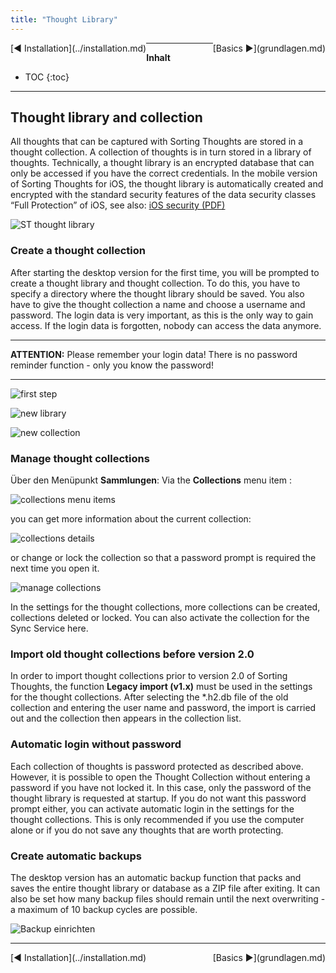 ```yaml
---
title: "Thought Library"
---
```


<div class="pageNavigation">
<div style="float:left;">
   [◀️ Installation](../installation.md)
</div>
<div style="float:right;">
  [Basics ▶️](grundlagen.md)
</div>
</div>  

---------------
__Inhalt__
* TOC
{:toc}
---------------

## Thought library and collection

All thoughts that can be captured with Sorting Thoughts are stored in a thought collection. A collection of thoughts is in turn stored in a library of thoughts. Technically, a thought library is an encrypted database that can only be accessed if you have the correct credentials. In the mobile version of Sorting Thoughts for iOS, the thought library is automatically created and encrypted with the standard security features of the data security classes “Full Protection” of iOS, see also:  [iOS security (PDF)](https://images.apple.com/de/business/docs/iOS_Security_Guide.pdf)

![ST thought library](../assets/images/ST-Doku-Diagramme.001.png)

### Create a thought collection

After starting the desktop version for the first time, you will be prompted to create a thought library and thought collection. To do this, you have to specify a directory where the thought library should be saved. You also have to give the thought collection a name and choose a username and password. The login data is very important, as this is the only way to gain access. If the login data is forgotten, nobody can access the data anymore.

-----

**ATTENTION:** 
Please remember your login data! There is no password reminder function - only you know the password!

-----

![first step](../assets/images/start-erster-schritt.png)

![new library](../assets/images/start-neue-bibliothek.png)

![new collection](../assets/images/start-neue-sammlung.png)

### Manage thought collections

Über den Menüpunkt **Sammlungen**:
Via the **Collections** menu item :

![collections menu items](../assets/images/gedanken-sammlung-menu.png)

you can get more information about the current collection:

![collections details](../assets/images/gedanken-sammlung-info.png)

or change or lock the collection so that a password prompt is required the next time you open it.

![manage collections](../assets/images/gedanken-sammlung-verwalten.png)

In the settings for the thought collections, more collections can be created, collections deleted or locked. You can also activate the collection for the Sync Service here.


### Import old thought collections before version 2.0

In order to import thought collections prior to version 2.0 of Sorting Thoughts, the function **Legacy import (v1.x)** must be used in the settings for the thought collections. After selecting the *.h2.db file of the old collection and entering the user name and password, the import is carried out and the collection then appears in the collection list.


### Automatic login without password

Each collection of thoughts is password protected as described above. However, it is possible to open the Thought Collection without entering a password if you have not locked it. In this case, only the password of the thought library is requested at startup. If you do not want this password prompt either, you can activate automatic login in the settings for the thought collections. This is only recommended if you use the computer alone or if you do not save any thoughts that are worth protecting.

### Create automatic backups

The desktop version has an automatic backup function that packs and saves the entire thought library or database as a ZIP file after exiting. It can also be set how many backup files should remain until the next overwriting - a maximum of 10 backup cycles are possible.

![Backup einrichten](../assets/images/backup.png)

---------------

<div class="pageNavigation">
<div style="float:left;">
   [◀️ Installation](../installation.md)
</div>
<div style="float:right;">
  [Basics ▶️](grundlagen.md)
</div>
</div>
